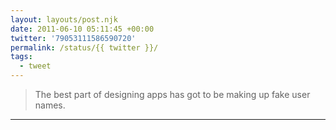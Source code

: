 ```yaml
---
layout: layouts/post.njk
date: 2011-06-10 05:11:45 +00:00
twitter: '79053111586590720'
permalink: /status/{{ twitter }}/
tags: 
  - tweet
---
```


> The best part of designing apps has got to be making up fake user names.

---
